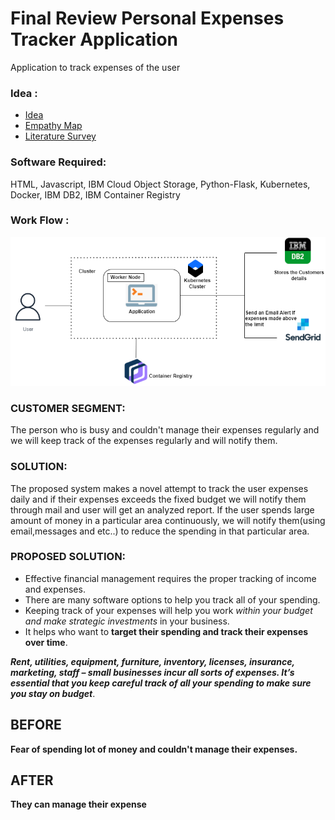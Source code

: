 # Final Review Personal Expenses Tracker Application
Application to track expenses of the user

### Idea :
- [Idea](Ideation%20phase/Ideation.docx)
- [Empathy Map](Ideation%20phase/Empathy%20Map.jpg)
- [Literature Survey](Ideation%20phase/literature%20survey%20PET.docx)

### Software Required:
  HTML,
  Javascript,
  IBM Cloud Object Storage,
  Python-Flask,
  Kubernetes,
  Docker,
  IBM DB2,
  IBM Container Registry

### Work Flow : 
![Work flow](/Work_Flow_chart.png)

### CUSTOMER SEGMENT:
 The person who is busy and couldn't manage their expenses regularly and we will keep track of the expenses regularly and will notify them.
 
### SOLUTION:
  The proposed system makes a novel attempt to track the user expenses daily and if their expenses exceeds the fixed budget we will notify them through mail and user will get an analyzed report. If the user spends large amount of money in a particular area continuously, we will notify them(using email,messages and etc..) to reduce the spending in that particular area.
  
### PROPOSED SOLUTION:
- Effective financial management requires the proper tracking of income and expenses. 
- There are many software options to help you track all of your spending.  
- Keeping track of your expenses will help you work _within your budget and make strategic investments_ in your business. 
- It helps who want to __target their spending and track their expenses over time__. 
    
 ***Rent, utilities, equipment, furniture, inventory, licenses, insurance, marketing, staff – small businesses incur all sorts of expenses. It’s essential that you keep careful track of all your spending to make sure you stay on budget***.

##  BEFORE

**Fear of spending lot of money and couldn't manage their expenses.**

## AFTER

**They can manage their expense**
